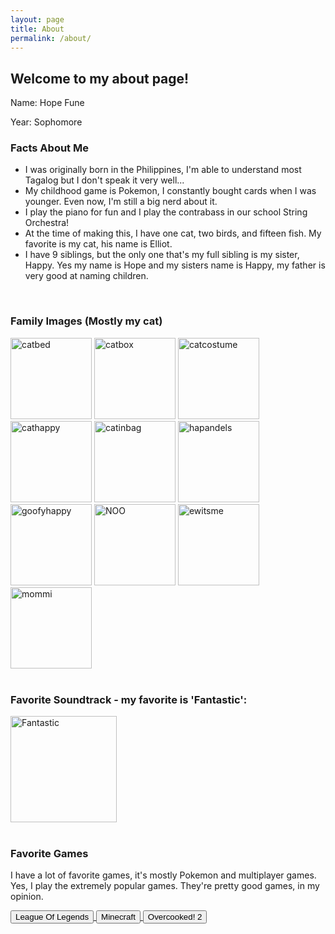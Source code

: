 ```yaml
---
layout: page
title: About
permalink: /about/
---
```


## Welcome to my about page!

Name: Hope Fune 

Year: Sophomore 

### Facts About Me
- I was originally born in the Philippines, I'm able to understand most Tagalog but I don't speak it very well...
- My childhood game is Pokemon, I constantly bought cards when I was younger. Even now, I'm still a big nerd about it.
- I play the piano for fun and I play the contrabass in our school String Orchestra!
- At the time of making this, I have one cat, two birds, and fifteen fish. My favorite is my cat, his name is Elliot. 
- I have 9 siblings, but the only one that's my full sibling is my sister, Happy. Yes my name is Hope and my sisters name is Happy, my father is very good at naming children. 

<br>

### Family Images (Mostly my cat)
<div class="image-gallery">
  <img src="https://i.imgur.com/tds787u.jpeg" alt="catbed" width="130">
  <img src="https://i.imgur.com/2cL5wU4.jpeg" alt="catbox" width="130">
  <img src="https://i.imgur.com/J5NvG88.jpeg" alt="catcostume" width="130"> 
  <img src="https://i.imgur.com/gwmgmg9.jpeg" alt="cathappy" width="130">
  <img src="https://i.imgur.com/w6d8jOa.jpeg" alt="catinbag" width="130">
  <img src="https://i.imgur.com/F71UPDC.jpeg" alt="hapandels" width="130">
  <img src="https://i.imgur.com/kHLvmh2.jpeg" alt="goofyhappy" width="130">
  <img src="https://i.imgur.com/XurdrSp.jpeg" alt="NOO" width="130">
  <img src="https://i.imgur.com/aVOIKVf.jpeg" alt="ewitsme" width="130">
  <img src="https://i.imgur.com/sC3apSj.jpeg" alt="mommi" width="130">
</div>

<br>

### Favorite Soundtrack - my favorite is 'Fantastic':

<div style="display: flex; flex-wrap: wrap; gap: 10px;">
    <a href="https://open.spotify.com/playlist/37i9dQZF1DX3KVUsNUmJc2?si=960fddc843de4ac4">
        <img src="https://i.scdn.co/image/ab67616d0000b2738d2e9d799b426e4b55e2ba97" alt="Fantastic" width="170">
    </a>
</div>

<br>

<h3 class="favorite-games">Favorite Games</h3>

I have a lot of favorite games, it's mostly Pokemon and multiplayer games. Yes, I play the extremely popular games. They're pretty good games, in my opinion. 

<div class="button">
  <a href="https://www.youtube.com/watch?v=BGtROJeMPeE" class="button-link">
    <button>League Of Legends</button>
  </a>
  <a href="https://www.youtube.com/watch?v=MmB9b5njVbA" class="button-link">
    <button>Minecraft</button>
  </a>
  <a href="https://youtu.be/lcVISRmANIo?si=i3nOnDL6utHy7bR7" class="button-link">
    <button>Overcooked! 2</button>
  </a>
</div>